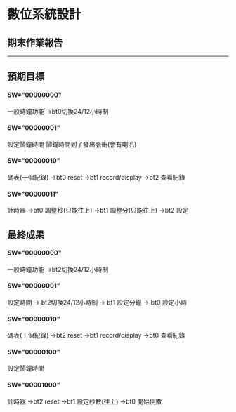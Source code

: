 # 數位系統設計

## 期末作業報告

---

## 預期目標

#### SW="00000000"

一般時鐘功能
->bt0切換24/12小時制

#### SW="00000001"

設定鬧鐘時間
鬧鐘時間到了發出脈衝(會有喇叭)

#### SW="00000010"

碼表(十個紀錄)
->bt0 reset
->bt1 record/display
->bt2 查看紀錄

#### SW="00000011"

計時器
->bt0 調整秒(只能往上)
->bt1 調整分(只能往上)
->bt2 設定

## 最終成果

#### SW="00000000"

一般時鐘功能
->bt2切換24/12小時制

#### SW="00000001"

設定時間
-> bt2切換24/12小時制
-> bt1 設定分鐘
-> bt0 設定小時

#### SW="00000010"

碼表(十個紀錄)
->bt2 reset
->bt1 record/display
->bt0 查看紀錄

#### SW="00000100"

設定鬧鐘時間

#### SW="00001000"

計時器
->bt2 reset
->bt1 設定秒數(往上)
->bt0 開始倒數
